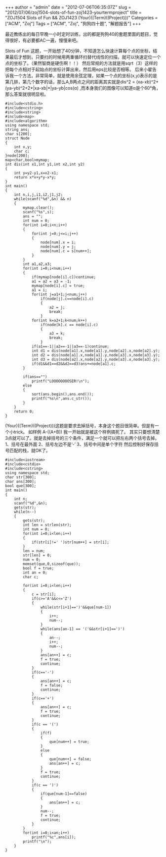 +++
author = "admin"
date = "2012-07-06T06:35:07Z"
slug = "2012/07/06/zoj1504-slots-of-fun-zoj1423-yourtermproject"
title = "ZOJ1504 Slots of Fun && ZOJ1423 (Your)((Term)((Project)))"
Categories = ["ACM", "Zoj"]
Tags = ["ACM", "Zoj", "狗狗四十题", "解题报告"]
+++

最近教练出的每日早晚一小时定时训练，出的都是狗狗40的套题里面的题目，觉得很好，有必要都AC一遍，慢慢来吧。

Slots of Fun 这题，一开始想了40分钟，不知道怎么快速计算每个点的坐标，结果最后才想到，只要扫的时候用两重循环扫替代线性的扫描，就可以快速定位一个点的坐标了。（果然智商是硬伤啊！！）
然后常规的方法就是用sqrt（3）这样的把每个点相对于起始点的坐标计算出来，然后用eps比较是否相等。
后来小翟告诉我一个方法，非常简单，就是使用余弦定理，如果一个点的坐标(x,y)表示的是第几排，第几个数字的话，那么A,B两点之间的距离其实就是dis^2 = (xa-xb)^2+(ya-yb)^2+2*|xa-xb|*|ya-yb|cos(α) ,而本身我们的图像可以知道α是个60°角，那么答案就很明显啦。

```
#include<stdio.h>
#include<cstring>
#include<string>
#include<map>
#include<algorithm>
using namespace std;
string ans;
char s[200];
struct Node
{
	int x,y;
	char c;
}node[200];
map<char,bool>mymap;
int dis(int x1,int y1,int x2,int y2)
{
	int y=y2-y1,x=x2-x1;
	return x*x+y*y-x*y;
}
int main()
{
	int n,i,j,i1,i2,j1,j2;
	while(scanf("%d",&n) && n)
	{
		mymap.clear();
		scanf("%s",s);
		ans = "";
		int num = 0;
		for(int i=0;i<n;i++)
		{
			for(int j=0;j<=i;j++)
			{
				node[num].x = i;
				node[num].y = j;
				node[num].c = s[num++];
			}
		}
		int a1,a2,a3;
		for(int i=0;i<num;i++)
		{
			if(mymap[node[i].c])continue;
			a1 = a2 = a3 = -1;
			mymap[node[i].c] = true;
			a1 = i;
			for(int j=a1+1;j<num;j++)
				if(node[j].c==node[i].c)
				{
					a2 = j;
					break;
				}
			for(int k=a2+1;k<num;k++)
				if(node[k].c == node[i].c)
				{
					a3 = k;
					break;
				}
			if(a1==-1||a2==-1||a3==-1)continue;
			int d1 = dis(node[a1].x,node[a1].y,node[a2].x,node[a2].y);
			int d2 = dis(node[a1].x,node[a1].y,node[a3].x,node[a3].y);
			int d3 = dis(node[a2].x,node[a2].y,node[a3].x,node[a3].y);
			if(d1&&d1==d2&&d2==d3)ans+=node[a1].c;
		}

		if(ans=="")
			printf("LOOOOOOOOSER!\n");
		else
		{
			sort(ans.begin(),ans.end());
			printf("%s\n",ans.c_str());
		}
	}
	return 0;
}
```



(Your)((Term)((Project)))这题是要求去掉括号，本身这个题目很简单。但是有一个小trick。
如样例 A-((A+B))
我一开始就是被这个样例搞死了。
其实只要想清楚3点就可以了。就是去掉括号的三个条件，满足一个就可以把左右两个括号去掉。
1、括号在最外面
2、括号左边不是‘-’
3、括号中间是单个字符
然后控制好保存括号匹配的栈，就OK了。

```
#include<iostream>
#include<cstdio>
#include<cstring>
using namespace std;
char str[300];
char ans[300];
bool que[300];
int main()
{
	int n;
	scanf("%d",&n);
	gets(str);
	while(n--)
	{
		gets(str);
		int len = strlen(str);
		int num = 0;
		for(int i=0;i<len;i++)
		{
			if(str[i]!=' ')str[num++] = str[i];
		}
		len = num;
		str[len] = 0;
		num = 0;
		memset(que,0,sizeof(que));
		bool f = true;
		int an = 0;
		char c;

		for(int i=0;i<len;i++)
		{
			c = str[i];
			if(c>='A'&&c<='Z')
			{
				while(str[i+1]==')'&&que[num-1])
				{
					i++;
					num--;
				}
				while(ans[an-1] == '('&&str[i+1]==')')
				{
					an--;
					i++;
					num--;
				}
				ans[an++] = c;
				f = true;
				continue;
			}
			if(c=='-')
			{
				ans[an++] = c;
				f = false;
				continue;
			}
			if(c=='+')
			{
				ans[an++] = c;
				f = true;
				continue;
			}
			if(c == '(')
			{
				if(f)
				{
					que[num++] = true;
				}
				else
				{
					que[num++] = false;
					ans[an++] = c;
				}
				f = true;
				continue;
			}
			if(c == ')')
			{
				if(que[num-1]==false)
				{
					ans[an++] = c;
				}
				num--;
				f = true;
				continue;
			}
		}
		for(int i=0;i<an;i++)
			printf("%c",ans[i]);
		printf("\n");
	}
}
```

